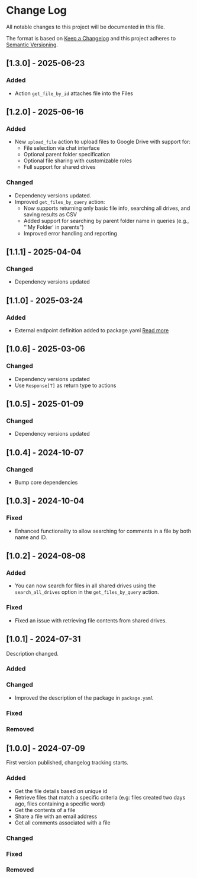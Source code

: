 # Change Log

All notable changes to this project will be documented in this file.

The format is based on [Keep a Changelog](https://keepachangelog.com/)
and this project adheres to [Semantic Versioning](https://semver.org/).

## [1.3.0] - 2025-06-23

### Added

- Action `get_file_by_id` attaches file into the Files

## [1.2.0] - 2025-06-16

### Added

- New `upload_file` action to upload files to Google Drive with support for:
  - File selection via chat interface
  - Optional parent folder specification
  - Optional file sharing with customizable roles
  - Full support for shared drives

### Changed

- Dependency versions updated.
- Improved `get_files_by_query` action:
  - Now supports returning only basic file info, searching all drives, and saving results as CSV
  - Added support for searching by parent folder name in queries (e.g., "'My Folder' in parents")
  - Improved error handling and reporting

## [1.1.1] - 2025-04-04

### Changed

- Dependency versions updated

## [1.1.0] - 2025-03-24

### Added

- External endpoint definition added to package.yaml [Read more](https://sema4.ai/docs/team-edition/marketplace/snowflake-admin#managing-external-access)

## [1.0.6] - 2025-03-06

### Changed

- Dependency versions updated
- Use `Response[T]` as return type to actions

## [1.0.5] - 2025-01-09

### Changed

- Dependency versions updated

## [1.0.4] - 2024-10-07

### Changed

- Bump core dependencies

## [1.0.3] - 2024-10-04

### Fixed

- Enhanced functionality to allow searching for comments in a file by both name and ID.

## [1.0.2] - 2024-08-08

### Added

- You can now search for files in all shared drives using the `search_all_drives` option in the `get_files_by_query` action.

### Fixed

- Fixed an issue with retrieving file contents from shared drives.

## [1.0.1] - 2024-07-31

Description changed.

### Added

### Changed

- Improved the description of the package in `package.yaml`

### Fixed

### Removed

## [1.0.0] - 2024-07-09

First version published, changelog tracking starts.

### Added

- Get the file details based on unique id
- Retrieve files that match a specific criteria (e.g: files created two days ago, files containing a specific word)
- Get the contents of a file
- Share a file with an email address
- Get all comments associated with a file

### Changed

### Fixed

### Removed
